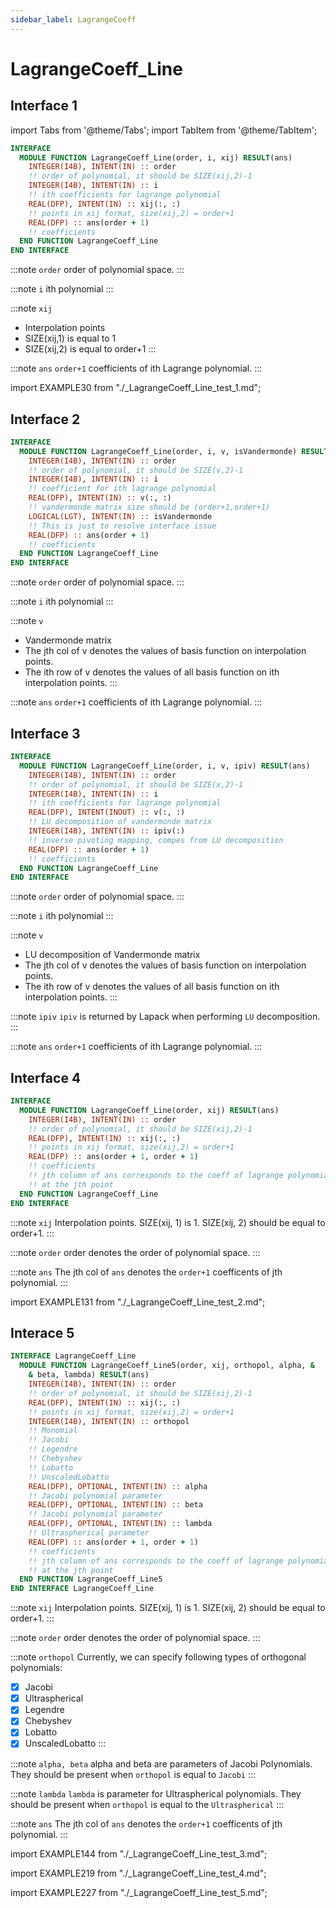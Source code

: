 ```yaml
---
sidebar_label: LagrangeCoeff
---
```


# LagrangeCoeff_Line

## Interface 1

import Tabs from '@theme/Tabs';
import TabItem from '@theme/TabItem';

<Tabs>
<TabItem value="interface" label="܀ Interface" default>

```fortran
INTERFACE
  MODULE FUNCTION LagrangeCoeff_Line(order, i, xij) RESULT(ans)
    INTEGER(I4B), INTENT(IN) :: order
    !! order of polynomial, it should be SIZE(xij,2)-1
    INTEGER(I4B), INTENT(IN) :: i
    !! ith coefficients for lagrange polynomial
    REAL(DFP), INTENT(IN) :: xij(:, :)
    !! points in xij format, size(xij,2) = order+1
    REAL(DFP) :: ans(order + 1)
    !! coefficients
  END FUNCTION LagrangeCoeff_Line
END INTERFACE
```

:::note `order`
order of polynomial space.
:::

:::note `i`
ith polynomial
:::

:::note `xij`

- Interpolation points
- SIZE(xij,1) is equal to 1
- SIZE(xij,2) is equal to order+1
:::

:::note `ans`
`order+1` coefficients of ith Lagrange polynomial.
:::

</TabItem>

<TabItem value="example" label="️܀ See example">

import EXAMPLE30 from "./_LagrangeCoeff_Line_test_1.md";

<EXAMPLE30 />

</TabItem>

<TabItem value="close" label="↢ ">

</TabItem>
</Tabs>

## Interface 2

<Tabs>
<TabItem value="interface" label="܀ Interface" default>

```fortran
INTERFACE
  MODULE FUNCTION LagrangeCoeff_Line(order, i, v, isVandermonde) RESULT(ans)
    INTEGER(I4B), INTENT(IN) :: order
    !! order of polynomial, it should be SIZE(v,2)-1
    INTEGER(I4B), INTENT(IN) :: i
    !! coefficient for ith lagrange polynomial
    REAL(DFP), INTENT(IN) :: v(:, :)
    !! vandermonde matrix size should be (order+1,order+1)
    LOGICAL(LGT), INTENT(IN) :: isVandermonde
    !! This is just to resolve interface issue
    REAL(DFP) :: ans(order + 1)
    !! coefficients
  END FUNCTION LagrangeCoeff_Line
END INTERFACE
```

:::note `order`
order of polynomial space.
:::

:::note `i`
ith polynomial
:::

:::note `v`

- Vandermonde matrix
- The jth col of v denotes the values of basis function on interpolation points.
- The ith row of v denotes the values of all basis function on ith interpolation points.
:::

:::note `ans`
`order+1` coefficients of ith Lagrange polynomial.
:::

</TabItem>

<TabItem value="example" label="️܀ See example">

</TabItem>

<TabItem value="close" label="↢ ">

</TabItem>
</Tabs>

## Interface 3

<Tabs>
<TabItem value="interface" label="܀ Interface" default>

```fortran
INTERFACE
  MODULE FUNCTION LagrangeCoeff_Line(order, i, v, ipiv) RESULT(ans)
    INTEGER(I4B), INTENT(IN) :: order
    !! order of polynomial, it should be SIZE(x,2)-1
    INTEGER(I4B), INTENT(IN) :: i
    !! ith coefficients for lagrange polynomial
    REAL(DFP), INTENT(INOUT) :: v(:, :)
    !! LU decomposition of vandermonde matrix
    INTEGER(I4B), INTENT(IN) :: ipiv(:)
    !! inverse pivoting mapping, compes from LU decomposition
    REAL(DFP) :: ans(order + 1)
    !! coefficients
  END FUNCTION LagrangeCoeff_Line
END INTERFACE
```

:::note `order`
order of polynomial space.
:::

:::note `i`
ith polynomial
:::

:::note `v`

- LU decomposition of Vandermonde matrix
- The jth col of v denotes the values of basis function on interpolation points.
- The ith row of v denotes the values of all basis function on ith interpolation points.
:::

:::note `ipiv`
`ipiv` is returned by Lapack when performing `LU` decomposition.
:::

:::note `ans`
`order+1` coefficients of ith Lagrange polynomial.
:::

</TabItem>

<TabItem value="example" label="️܀ See example">

</TabItem>

<TabItem value="close" label="↢ ">

</TabItem>
</Tabs>

## Interface 4

<Tabs>
<TabItem value="interface" label="܀ Interface" default>

```fortran
INTERFACE
  MODULE FUNCTION LagrangeCoeff_Line(order, xij) RESULT(ans)
    INTEGER(I4B), INTENT(IN) :: order
    !! order of polynomial, it should be SIZE(xij,2)-1
    REAL(DFP), INTENT(IN) :: xij(:, :)
    !! points in xij format, size(xij,2) = order+1
    REAL(DFP) :: ans(order + 1, order + 1)
    !! coefficients
    !! jth column of ans corresponds to the coeff of lagrange polynomial
    !! at the jth point
  END FUNCTION LagrangeCoeff_Line
END INTERFACE
```

:::note `xij`
Interpolation points. SIZE(xij, 1) is 1. SIZE(xij, 2) should be equal to order+1.
:::

:::note `order`
order denotes the order of polynomial space.
:::

:::note `ans`
The jth col of `ans` denotes the `order+1` coefficents of jth polynomial.
:::

</TabItem>

<TabItem value="example" label="️܀ See example">

import EXAMPLE131 from "./_LagrangeCoeff_Line_test_2.md";

<EXAMPLE131 />

</TabItem>

<TabItem value="close" label="↢ ">

</TabItem>
</Tabs>

## Interace 5

<Tabs>
<TabItem value="interface" label="܀ Interface" default>

```fortran
INTERFACE LagrangeCoeff_Line
  MODULE FUNCTION LagrangeCoeff_Line5(order, xij, orthopol, alpha, &
    & beta, lambda) RESULT(ans)
    INTEGER(I4B), INTENT(IN) :: order
    !! order of polynomial, it should be SIZE(xij,2)-1
    REAL(DFP), INTENT(IN) :: xij(:, :)
    !! points in xij format, size(xij,2) = order+1
    INTEGER(I4B), INTENT(IN) :: orthopol
    !! Monomial
    !! Jacobi
    !! Legendre
    !! Chebyshev
    !! Lobatto
    !! UnscaledLobatto
    REAL(DFP), OPTIONAL, INTENT(IN) :: alpha
    !! Jacobi polynomial parameter
    REAL(DFP), OPTIONAL, INTENT(IN) :: beta
    !! Jacobi polynomial parameter
    REAL(DFP), OPTIONAL, INTENT(IN) :: lambda
    !! Ultraspherical parameter
    REAL(DFP) :: ans(order + 1, order + 1)
    !! coefficients
    !! jth column of ans corresponds to the coeff of lagrange polynomial
    !! at the jth point
  END FUNCTION LagrangeCoeff_Line5
END INTERFACE LagrangeCoeff_Line
```

:::note `xij`
Interpolation points. SIZE(xij, 1) is 1. SIZE(xij, 2) should be equal to order+1.
:::

:::note `order`
order denotes the order of polynomial space.
:::

:::note `orthopol`
Currently, we can specify following types of orthogonal polynomials:

- [x] Jacobi
- [x] Ultraspherical
- [x] Legendre
- [x] Chebyshev
- [x] Lobatto
- [x] UnscaledLobatto
:::

:::note `alpha, beta`
alpha and beta are parameters of Jacobi Polynomials. They should be present when `orthopol` is equal to `Jacobi`
:::

:::note `lambda`
`lambda` is parameter for Ultraspherical polynomials. They should be present when `orthopol` is equal to the `Ultraspherical`
:::

:::note `ans`
The jth col of `ans` denotes the `order+1` coefficents of jth polynomial.
:::

</TabItem>

<TabItem value="example" label="️܀ See example">

import EXAMPLE144 from "./_LagrangeCoeff_Line_test_3.md";

<EXAMPLE144 />

</TabItem>

<TabItem value="example2" label="Example 2">

import EXAMPLE219 from "./_LagrangeCoeff_Line_test_4.md";

<EXAMPLE219 />

</TabItem>

<TabItem value="example3" label="Example 3">

import EXAMPLE227 from "./_LagrangeCoeff_Line_test_5.md";

<EXAMPLE227 />

</TabItem>

<TabItem value="close" label="↢ ">

</TabItem>
</Tabs>

